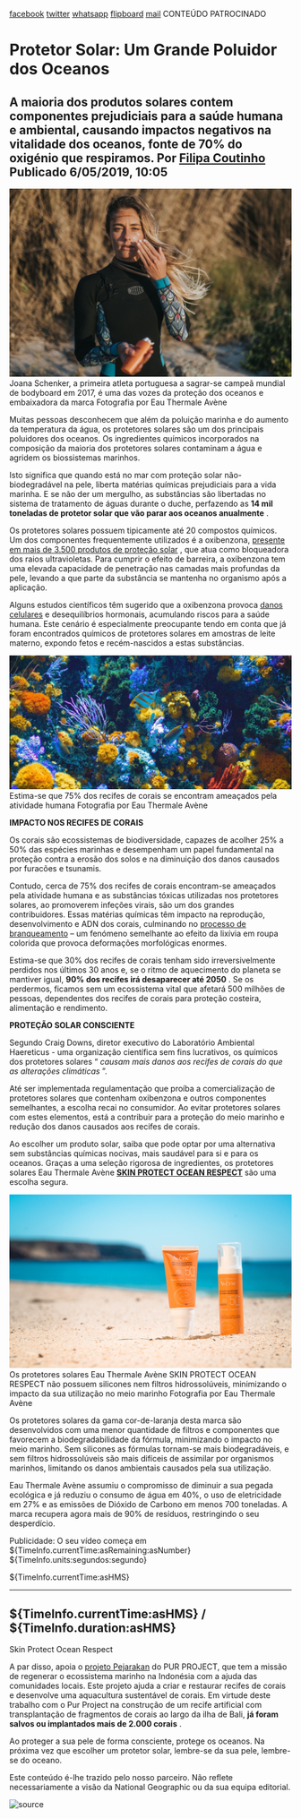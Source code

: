[facebook](https://www.facebook.com/sharer/sharer.php?u=https%3A%2F%2Fwww.natgeo.pt%2Fmeio-ambiente%2F2019%2F05%2Fprotetor-solar-um-grande-poluidor-dos-oceanos) [twitter](https://twitter.com/share?url=https%3A%2F%2Fwww.natgeo.pt%2Fmeio-ambiente%2F2019%2F05%2Fprotetor-solar-um-grande-poluidor-dos-oceanos&via=natgeo&text=Protetor%20Solar%3A%20Um%20Grande%20Poluidor%20dos%20Oceanos) [whatsapp](https://web.whatsapp.com/send?text=https%3A%2F%2Fwww.natgeo.pt%2Fmeio-ambiente%2F2019%2F05%2Fprotetor-solar-um-grande-poluidor-dos-oceanos) [flipboard](https://share.flipboard.com/bookmarklet/popout?v=2&title=Protetor%20Solar%3A%20Um%20Grande%20Poluidor%20dos%20Oceanos&url=https%3A%2F%2Fwww.natgeo.pt%2Fmeio-ambiente%2F2019%2F05%2Fprotetor-solar-um-grande-poluidor-dos-oceanos) [mail](mailto:?subject=NatGeo&body=https%3A%2F%2Fwww.natgeo.pt%2Fmeio-ambiente%2F2019%2F05%2Fprotetor-solar-um-grande-poluidor-dos-oceanos%20-%20Protetor%20Solar%3A%20Um%20Grande%20Poluidor%20dos%20Oceanos) CONTEÚDO PATROCINADO 

# Protetor Solar: Um Grande Poluidor dos Oceanos 
## A maioria dos produtos solares contem componentes prejudiciais para a saúde humana e ambiental, causando impactos negativos na vitalidade dos oceanos, fonte de 70% do oxigénio que respiramos. Por [Filipa Coutinho](https://www.natgeo.pt/autor/filipa-coutinho) Publicado 6/05/2019, 10:05 
![Joana Schenker, a primeira atleta portuguesa a sagrar-se campeã mundial de bodyboard em 2017, é uma ...](img/files_styles_image_00_public_mendo_dornellas_0.jpg)
Joana Schenker, a primeira atleta portuguesa a sagrar-se campeã mundial de bodyboard em 2017, é uma das vozes da proteção dos oceanos e embaixadora da marca Fotografia por Eau Thermale Avène 

Muitas pessoas desconhecem que além da poluição marinha e do aumento da temperatura da água, os protetores solares são um dos principais poluidores dos oceanos. Os ingredientes químicos incorporados na composição da maioria dos protetores solares contaminam a água e agridem os biossistemas marinhos. 

Isto significa que quando está no mar com proteção solar não-biodegradável na pele, liberta matérias químicas prejudiciais para a vida marinha. E se não der um mergulho, as substâncias são libertadas no sistema de tratamento de águas durante o duche, perfazendo as **14 mil toneladas de protetor solar que vão parar aos oceanos anualmente** . 

Os protetores solares possuem tipicamente até 20 compostos químicos. Um dos componentes frequentemente utilizados é a oxibenzona, [presente em mais de 3.500 produtos de proteção solar](https://link.springer.com/article/10.1007/s00244-015-0227-7) , que atua como bloqueadora dos raios ultravioletas. Para cumprir o efeito de barreira, a oxibenzona tem uma elevada capacidade de penetração nas camadas mais profundas da pele, levando a que parte da substância se mantenha no organismo após a aplicação. 

Alguns estudos científicos têm sugerido que a oxibenzona provoca [danos celulares](http://www.faculty.ucr.edu/~christob/Sunscreen_enhancement.pdf) e desequilíbrios hormonais, acumulando riscos para a saúde humana. Este cenário é especialmente preocupante tendo em conta que já foram encontrados químicos de protetores solares em amostras de leite materno, expondo fetos e recém-nascidos a estas substâncias. 

![Estima-se que 75% dos recifes de corais se encontram ameaçados pela atividade humana](img/files_styles_image_00_public_slider_oceans_1.jpg)
Estima-se que 75% dos recifes de corais se encontram ameaçados pela atividade humana Fotografia por Eau Thermale Avène 

**IMPACTO NOS RECIFES DE CORAIS** 

Os corais são ecossistemas de biodiversidade, capazes de acolher 25% a 50% das espécies marinhas e desempenham um papel fundamental na proteção contra a erosão dos solos e na diminuição dos danos causados por furacões e tsunamis. 

Contudo, cerca de 75% dos recifes de corais encontram-se ameaçados pela atividade humana e as substâncias tóxicas utilizadas nos protetores solares, ao promoverem infeções virais, são um dos grandes contribuidores. Essas matérias químicas têm impacto na reprodução, desenvolvimento e ADN dos corais, culminando no [processo de branqueamento](https://www.ncbi.nlm.nih.gov/pmc/articles/PMC2291018/#b22-ehp0116-000441) – um fenómeno semelhante ao efeito da lixívia em roupa colorida que provoca deformações morfológicas enormes. 

Estima-se que 30% dos recifes de corais tenham sido irreversivelmente perdidos nos últimos 30 anos e, se o ritmo de aquecimento do planeta se mantiver igual, **90% dos recifes irá desaparecer até 2050** . Se os perdermos, ficamos sem um ecossistema vital que afetará 500 milhões de pessoas, dependentes dos recifes de corais para proteção costeira, alimentação e rendimento. 

**PROTEÇÃO SOLAR CONSCIENTE** 

Segundo Craig Downs, diretor executivo do Laboratório Ambiental Haereticus - uma organização científica sem fins lucrativos, os químicos dos protetores solares “ _causam mais danos aos recifes de corais do que as alterações climáticas_ ”. 

Até ser implementada regulamentação que proíba a comercialização de protetores solares que contenham oxibenzona e outros componentes semelhantes, a escolha recai no consumidor. Ao evitar protetores solares com estes elementos, está a contribuir para a proteção do meio marinho e redução dos danos causados aos recifes de corais. 

Ao escolher um produto solar, saiba que pode optar por uma alternativa sem substâncias químicas nocivas, mais saudável para si e para os oceanos. Graças a uma seleção rigorosa de ingredientes, os protetores solares Eau Thermale Avène **[SKIN PROTECT OCEAN RESPECT](https://www.eau-thermale-avene.pt/skinprotect-oceanrespect)** são uma escolha segura. 

![Os protetores solares Eau Thermale Avène SKIN PROTECT OCEAN RESPECT não possuem silicones nem filtros hidrossolúveis, ...](img/files_styles_image_00_public_dsc00.jpg)
Os protetores solares Eau Thermale Avène SKIN PROTECT OCEAN RESPECT não possuem silicones nem filtros hidrossolúveis, minimizando o impacto da sua utilização no meio marinho Fotografia por Eau Thermale Avène 

Os protetores solares da gama cor-de-laranja desta marca são desenvolvidos com uma menor quantidade de filtros e componentes que favorecem a biodegradabilidade da fórmula, minimizando o impacto no meio marinho. Sem silicones as fórmulas tornam-se mais biodegradáveis, e sem filtros hidrossolúveis são mais difíceis de assimilar por organismos marinhos, limitando os danos ambientais causados pela sua utilização. 

Eau Thermale Avène assumiu o compromisso de diminuir a sua pegada ecológica e já reduziu o consumo de água em 40%, o uso de eletricidade em 27% e as emissões de Dióxido de Carbono em menos 700 toneladas. A marca recupera agora mais de 90% de resíduos, restringindo o seu desperdício. 

Publicidade: O seu vídeo começa em ${TimeInfo.currentTime:asRemaining:asNumber} ${TimeInfo.units:segundos:segundo}

${TimeInfo.currentTime:asHMS} 

-------- 
${TimeInfo.currentTime:asHMS} / ${TimeInfo.duration:asHMS} 
-------- 

Skin Protect Ocean Respect 

A par disso, apoia o [projeto Pejarakan](https://www.purprojet.com/project/pejarakan/) do PUR PROJECT, que tem a missão de regenerar o ecossistema marinho na Indonésia com a ajuda das comunidades locais. Este projeto ajuda a criar e restaurar recifes de corais e desenvolve uma aquacultura sustentável de corais. Em virtude deste trabalho com o Pur Project na construção de um recife artificial com transplantação de fragmentos de corais ao largo da ilha de Bali, **já foram salvos ou implantados mais de 2.000 corais** . 

Ao proteger a sua pele de forma consciente, protege os oceanos. Na próxima vez que escolher um protetor solar, lembre-se da sua pele, lembre-se do oceano. 

Este conteúdo é-lhe trazido pelo nosso parceiro. Não reflete necessariamente a visão da National Geographic ou da sua equipa editorial. 

![source](https://www.natgeo.pt/meio-ambiente/2019/05/protetor-solar-um-grande-poluidor-dos-oceanos)